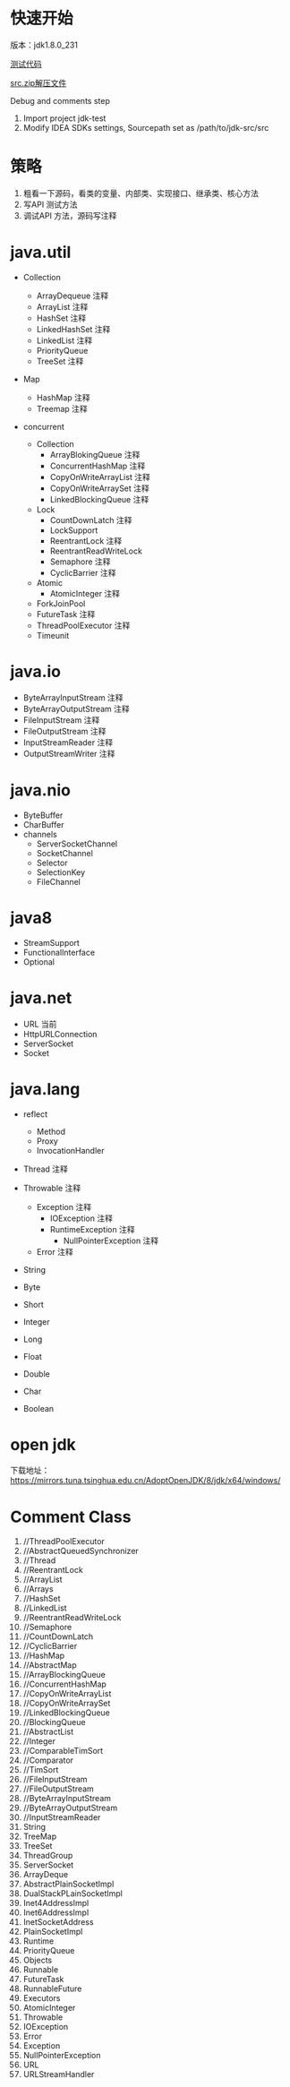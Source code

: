 
# 快速开始

版本：jdk1.8.0_231 



[测试代码](https://github.com/Jamie956/jdk-src/tree/main/jdk-test)

[src.zip解压文件](https://github.com/Jamie956/jdk-src/tree/main/src)



Debug and comments step

1. Import project jdk-test
2. Modify IDEA SDKs settings, Sourcepath set as /path/to/jdk-src/src



# 策略
1. 粗看一下源码，看类的变量、内部类、实现接口、继承类、核心方法
2. 写API 测试方法
3. 调试API 方法，源码写注释



# java.util

- Collection
  - ArrayDequeue 注释
  - ArrayList 注释
  - HashSet 注释
  - LinkedHashSet 注释
  - LinkedList 注释
  - PriorityQueue
  - TreeSet 注释
- Map
  - HashMap 注释
  - Treemap 注释

- concurrent
  - Collection
    - ArrayBlokingQueue 注释
    - ConcurrentHashMap 注释
    - CopyOnWriteArrayList 注释
    - CopyOnWriteArraySet 注释
    - LinkedBlockingQueue 注释
  - Lock
    - CountDownLatch 注释
    - LockSupport
    - ReentrantLock 注释
    - ReentrantReadWriteLock
    - Semaphore 注释
    - CyclicBarrier 注释
  - Atomic
    - AtomicInteger 注释
  - ForkJoinPool
  - FutureTask 注释
  - ThreadPoolExecutor 注释
  - Timeunit



# java.io

- ByteArrayInputStream 注释
- ByteArrayOutputStream 注释
- FileInputStream 注释
- FileOutputStream 注释
- InputStreamReader 注释
- OutputStreamWriter 注释



# java.nio

- ByteBuffer
- CharBuffer
- channels
  - ServerSocketChannel
  - SocketChannel
  - Selector
  - SelectionKey
  - FileChannel



# java8

- StreamSupport
- FunctionalInterface
- Optional



# java.net

- URL 当前
- HttpURLConnection
- ServerSocket
- Socket



# java.lang

- reflect
  - Method
  - Proxy
  - InvocationHandler

- Thread 注释
- Throwable 注释
  - Exception 注释
    - IOException 注释
    - RuntimeException 注释
      - NullPointerException 注释
  - Error 注释

- String
- Byte
- Short
- Integer
- Long
- Float
- Double
- Char
- Boolean



# open jdk

下载地址：
https://mirrors.tuna.tsinghua.edu.cn/AdoptOpenJDK/8/jdk/x64/windows/



# Comment Class

1. //ThreadPoolExecutor
2. //AbstractQueuedSynchronizer
3. //Thread
4. //ReentrantLock
5. //ArrayList
6. //Arrays
7. //HashSet
8. //LinkedList
9. //ReentrantReadWriteLock
10. //Semaphore
11. //CountDownLatch
12. //CyclicBarrier
13. //HashMap
14. //AbstractMap
15. //ArrayBlockingQueue
16. //ConcurrentHashMap
17. //CopyOnWriteArrayList
18. //CopyOnWriteArraySet
19. //LinkedBlockingQueue
20. //BlockingQueue
21. //AbstractList
22. //Integer
23. //ComparableTimSort
24. //Comparator
25. //TimSort
26. //FileInputStream
27. //FileOutputStream
28. //ByteArrayInputStream
29. //ByteArrayOutputStream
30. //InputStreamReader
31. String
32. TreeMap
33. TreeSet
34. ThreadGroup
35. ServerSocket
36. ArrayDeque
37. AbstractPlainSocketImpl
38. DualStackPLainSocketImpl
39. Inet4AddressImpl
40. Inet6AddressImpl
41. InetSocketAddress
42. PlainSocketImpl
43. Runtime
44. PriorityQueue
45. Objects
46. Runnable
47. FutureTask
48. RunnableFuture
49. Executors
50. AtomicInteger
51. Throwable
52. IOException
53. Error
54. Exception
55. NullPointerException
56. URL
57. URLStreamHandler






































